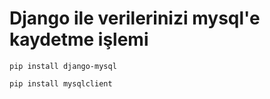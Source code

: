 # Django ile verilerinizi mysql'e kaydetme işlemi

`pip install django-mysql`

`pip install mysqlclient`

